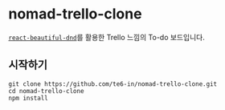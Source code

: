 # nomad-trello-clone  
[`react-beautiful-dnd`](https://github.com/atlassian/react-beautiful-dnd)를 활용한 Trello 느낌의 To-do 보드입니다.

## 시작하기

```shell
git clone https://github.com/te6-in/nomad-trello-clone.git
cd nomad-trello-clone
npm install
```
